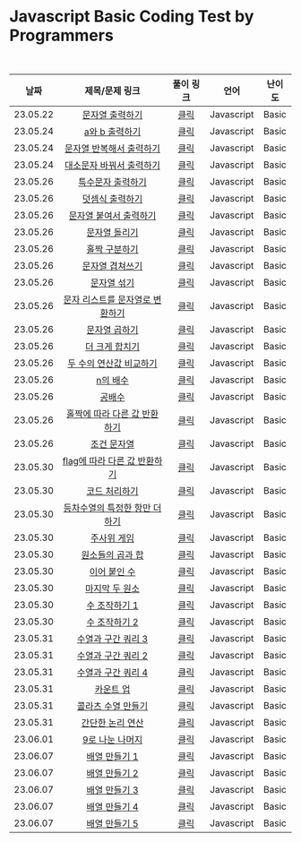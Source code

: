# Javascript Basic Coding Test by Programmers

<br>

|날짜|제목/문제 링크|풀이 링크|언어|난이도|
|:---:|:---:|:---:|:---:|:---:|
|23.05.22|[문자열 출력하기](https://school.programmers.co.kr/learn/courses/30/lessons/181952?language=javascript)|[클릭](./solution/print_string.js)|Javascript|Basic|
|23.05.24|[a와 b 출력하기](https://school.programmers.co.kr/learn/courses/30/lessons/181951?language=javascript)|[클릭](./solution/print_ab.js)|Javascript|Basic|
|23.05.24|[문자열 반복해서 출력하기](https://school.programmers.co.kr/learn/courses/30/lessons/181950?language=javascript)|[클릭](./solution/print_string_multiple_times.js)|Javascript|Basic|
|23.05.24|[대소문자 바꿔서 출력하기](https://school.programmers.co.kr/learn/courses/30/lessons/181949?language=javascript)|[클릭](./solution/print_change_upper_lower.js)|Javascript|Basic|
|23.05.26|[특수문자 출력하기](https://school.programmers.co.kr/learn/courses/30/lessons/181948?language=javascript)|[클릭](./solution/print_special_characters.js)|Javascript|Basic|
|23.05.26|[덧셈식 출력하기](https://school.programmers.co.kr/learn/courses/30/lessons/181947?language=javascript)|[클릭](./solution/print_add.js)|Javascript|Basic|
|23.05.26|[문자열 붙여서 출력하기](https://school.programmers.co.kr/learn/courses/30/lessons/181946?language=javascript)|[클릭](./solution/print_string_attached.js)|Javascript|Basic|
|23.05.26|[문자열 돌리기](https://school.programmers.co.kr/learn/courses/30/lessons/181945?language=javascript)|[클릭](./solution/turn_string.js)|Javascript|Basic|
|23.05.26|[홀짝 구분하기](https://school.programmers.co.kr/learn/courses/30/lessons/181944?language=javascript)|[클릭](./solution/distinguish_odd_even.js)|Javascript|Basic|
|23.05.26|[문자열 겹쳐쓰기](https://school.programmers.co.kr/learn/courses/30/lessons/181943?language=javascript)|[클릭](./solution/overwrite_string.js)|Javascript|Basic|
|23.05.26|[문자열 섞기](https://school.programmers.co.kr/learn/courses/30/lessons/181942?language=javascript)|[클릭](./solution/mix_string.js)|Javascript|Basic|
|23.05.26|[문자 리스트를 문자열로 변환하기](https://school.programmers.co.kr/learn/courses/30/lessons/181941?language=javascript)|[클릭](./solution/convert_list_to_string.js)|Javascript|Basic|
|23.05.26|[문자열 곱하기](https://school.programmers.co.kr/learn/courses/30/lessons/181940?language=javascript)|[클릭](./solution/repeat_string.js)|Javascript|Basic|
|23.05.26|[더 크게 합치기](https://school.programmers.co.kr/learn/courses/30/lessons/181939?language=javascript)|[클릭](./solution/add_more.js)|Javascript|Basic|
|23.05.26|[두 수의 연산값 비교하기](https://school.programmers.co.kr/learn/courses/30/lessons/181938?language=javascript)|[클릭](./solution/compare_two_values.js)|Javascript|Basic|
|23.05.26|[n의 배수](https://school.programmers.co.kr/learn/courses/30/lessons/181937?language=javascript)|[클릭](./solution/multiple_of_n.js)|Javascript|Basic|
|23.05.26|[공배수](https://school.programmers.co.kr/learn/courses/30/lessons/181936?language=javascript)|[클릭](./solution/common_mutiple.js)|Javascript|Basic|
|23.05.26|[홀짝에 따라 다른 값 반환하기](https://school.programmers.co.kr/learn/courses/30/lessons/181935?language=javascript)|[클릭](./solution/different_value_odd_even.js)|Javascript|Basic|
|23.05.26|[조건 문자열](https://school.programmers.co.kr/learn/courses/30/lessons/181934?language=javascript)|[클릭](./solution/conditional_string.js)|Javascript|Basic|
|23.05.30|[flag에 따라 다른 값 반환하기](https://school.programmers.co.kr/learn/courses/30/lessons/181933?language=javascript)|[클릭](./solution/flag.js)|Javascript|Basic|
|23.05.30|[코드 처리하기](https://school.programmers.co.kr/learn/courses/30/lessons/181932?language=javascript)|[클릭](./solution/processing_code.js)|Javascript|Basic|
|23.05.30|[등차수열의 특정한 항만 더하기](https://school.programmers.co.kr/learn/courses/30/lessons/181931?language=javascript)|[클릭](./solution/arithmetic_progression.js)|Javascript|Basic|
|23.05.30|[주사위 게임](https://school.programmers.co.kr/learn/courses/30/lessons/181930?language=javascript)|[클릭](./solution/dice_game2.js)|Javascript|Basic|
|23.05.30|[원소들의 곱과 합](https://school.programmers.co.kr/learn/courses/30/lessons/181929?language=javascript)|[클릭](./solution/product_and_sum.js)|Javascript|Basic|
|23.05.30|[이어 붙인 수](https://school.programmers.co.kr/learn/courses/30/lessons/181928?language=javascript)|[클릭](./solution/product_and_sum.js)|Javascript|Basic|
|23.05.30|[마지막 두 원소](https://school.programmers.co.kr/learn/courses/30/lessons/181927?language=javascript)|[클릭](./solution/last_two_elements.js)|Javascript|Basic|
|23.05.30|[수 조작하기 1](https://school.programmers.co.kr/learn/courses/30/lessons/181926?language=javascript)|[클릭](./solution/manipulate_number1.js)|Javascript|Basic|
|23.05.30|[수 조작하기 2](https://school.programmers.co.kr/learn/courses/30/lessons/181925?language=javascript)|[클릭](./solution/manipulate_number2.js)|Javascript|Basic|
|23.05.31|[수열과 구간 쿼리 3](https://school.programmers.co.kr/learn/courses/30/lessons/181924?language=javascript)|[클릭](./solution/query3.js)|Javascript|Basic|
|23.05.31|[수열과 구간 쿼리 2](https://school.programmers.co.kr/learn/courses/30/lessons/181923?language=javascript)|[클릭](./solution/query2.js)|Javascript|Basic|
|23.05.31|[수열과 구간 쿼리 4](https://school.programmers.co.kr/learn/courses/30/lessons/181922?language=javascript)|[클릭](./solution/query4.js)|Javascript|Basic|
|23.05.31|[카운트 업](https://school.programmers.co.kr/learn/courses/30/lessons/181920?language=javascript)|[클릭](./solution/countup.js)|Javascript|Basic|
|23.05.31|[콜라츠 수열 만들기](https://school.programmers.co.kr/learn/courses/30/lessons/181919?language=javascript)|[클릭](./solution/collatz.js)|Javascript|Basic|
|23.05.31|[간단한 논리 연산](https://school.programmers.co.kr/learn/courses/30/lessons/181917?language=javascript)|[클릭](./solution/simple_logical_operator.js)|Javascript|Basic|
|23.06.01|[9로 나눈 나머지](https://school.programmers.co.kr/learn/courses/30/lessons/181914?language=javascript)|[클릭](./solution/modulo_9.js)|Javascript|Basic|
|23.06.07|[배열 만들기 1](https://school.programmers.co.kr/learn/courses/30/lessons/181901?language=javascript)|[클릭](./solution/create_array1.js)|Javascript|Basic|
|23.06.07|[배열 만들기 2](https://school.programmers.co.kr/learn/courses/30/lessons/181921?language=javascript)|[클릭](./solution/create_array2.js)|Javascript|Basic|
|23.06.07|[배열 만들기 3](https://school.programmers.co.kr/learn/courses/30/lessons/181895?language=javascript)|[클릭](./solution/create_array3.js)|Javascript|Basic|
|23.06.07|[배열 만들기 4](https://school.programmers.co.kr/learn/courses/30/lessons/181918?language=javascript)|[클릭](./solution/create_array4.js)|Javascript|Basic|
|23.06.07|[배열 만들기 5](https://school.programmers.co.kr/learn/courses/30/lessons/181912?language=javascript)|[클릭](./solution/create_array5.js)|Javascript|Basic|